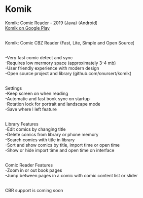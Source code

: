 # Komik
Komik: Comic Reader - 2019 (Java) (Android)<br>
<a href="https://play.google.com/store/apps/details?id=com.github.onursert.komik">Komik on Google Play</a><br><br>

Komik: Comic CBZ Reader (Fast, Lite, Simple and Open Source)<br><br>

-Very fast comic detect and sync<br>
-Requires low mermory space (approximately 3-4 mb)<br>
-User friendly experience with modern design<br>
-Open source project and library (github.com/onursert/komik)<br><br>

Settings<br>
-Keep screen on when reading<br>
-Automatic and fast book sync on startup<br>
-Rotation lock for portrait and landscape mode<br>
-Save where I left feature<br><br>

Library Features<br>
-Edit comics by changing title<br>
-Delete comics from library or phone memory<br>
-Search comics with title in library<br>
-Sort and show comics by title, import time or open time<br>
-Show or hide import time and open time on interface<br><br>

Comic Reader Features<br>
-Zoom in or out book pages<br>
-Jump between pages in a comic with comic content list or slider<br><br>

CBR support is coming soon<br><br>
